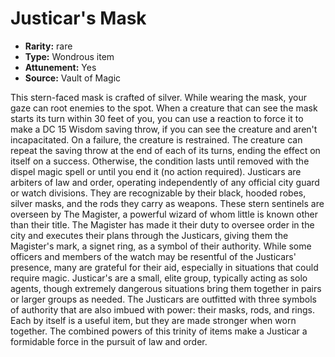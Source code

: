 
# Justicar's Mask

* **Rarity:** rare
* **Type:** Wondrous item
* **Attunement:** Yes
* **Source:** Vault of Magic


This stern-faced mask is crafted of silver. While wearing the mask, your gaze can root enemies to the spot. When a creature that can see the mask starts its turn within 30 feet of you, you can use a reaction to force it to make a DC 15 Wisdom saving throw, if you can see the creature and aren't incapacitated. On a failure, the creature is restrained. The creature can repeat the saving throw at the end of each of its turns, ending the effect on itself on a success. Otherwise, the condition lasts until removed with the dispel magic spell or until you end it (no action required). Justicars are arbiters of law and order, operating independently of any official city guard or watch divisions. They are recognizable by their black, hooded robes, silver masks, and the rods they carry as weapons. These stern sentinels are overseen by The Magister, a powerful wizard of whom little is known other than their title. The Magister has made it their duty to oversee order in the city and executes their plans through the Justicars, giving them the Magister's mark, a signet ring, as a symbol of their authority. While some officers and members of the watch may be resentful of the Justicars' presence, many are grateful for their aid, especially in situations that could require magic. Justicar's are a small, elite group, typically acting as solo agents, though extremely dangerous situations bring them together in pairs or larger groups as needed. The Justicars are outfitted with three symbols of authority that are also imbued with power: their masks, rods, and rings. Each by itself is a useful item, but they are made stronger when worn together. The combined powers of this trinity of items make a Justicar a formidable force in the pursuit of law and order.
